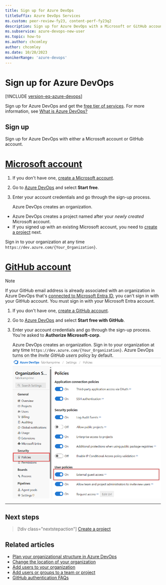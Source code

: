 ```yaml
---
title: Sign up for Azure DevOps
titleSuffix: Azure DevOps Services
ms.custom: peer-review-fy23, content-perf-fy23q2
description: Sign up for Azure DevOps with a Microsoft or GitHub account.
ms.subservice: azure-devops-new-user
ms.topic: how-to
ms.author: chcomley
author: chcomley
ms.date: 10/20/2023
monikerRange: 'azure-devops'
---
```


# Sign up for Azure DevOps

[!INCLUDE [version-eq-azure-devops](../includes/version-eq-azure-devops.md)]

Sign up for Azure DevOps and get the [free tier of services](https://azure.microsoft.com/pricing/details/devops/azure-devops-services/). For more information, see [What is Azure DevOps?](what-is-azure-devops.md)

## Sign up

Sign up for Azure DevOps with either a Microsoft account or GitHub account.

# [Microsoft account](#tab/microsoft-account)

1. If you don't have one, [create a Microsoft account](https://azure.microsoft.com/services/devops/).
2. Go to [Azure DevOps](https://azure.microsoft.com/services/devops/) and select **Start free**.
3. Enter your account credentials and go through the sign-up process.

   Azure DevOps creates an organization.
-  Azure DevOps creates a project named after your *newly created* Microsoft account.
-  If you signed up with an existing Microsoft account, you need to [create a project](../organizations/projects/create-project.md) next.

Sign in to your organization at any time `https://dev.azure.com/{Your_Organization}`.

# [GitHub account](#tab/github-account)

> [!NOTE]
> If your GitHub email address is already associated with an organization in Azure DevOps that's [connected to Microsoft Entra ID](../organizations/accounts/connect-organization-to-azure-ad.md), you can't sign in with your GitHub account. You must sign in with your Microsoft Entra account.

1. If you don't have one, [create a GitHub account](https://github.com/join).
2. Go to [Azure DevOps](https://azure.microsoft.com/services/devops/) and select **Start free with GitHub**.
3. Enter your account credentials and go through the sign-up process. You're asked to **Authorize Microsoft-corp**.

   Azure DevOps creates an organization. Sign in to your organization at any time `https://dev.azure.com/{Your_Organization}`.
   Azure DevOps turns on the *Invite GitHub users* policy by default. 
   ![Screenshot of the Invite GitHub users policy.](../media/invite-github-users-policy.png)
---

## Next steps  
 
> [!div class="nextstepaction"]
> [Create a project](../organizations/projects/create-project.md)

## Related articles

- [Plan your organizational structure in Azure DevOps](plan-your-azure-devops-org-structure.md)
- [Change the location of your organization](../organizations/accounts/change-organization-location.md)
- [Add users to your organization](../organizations/accounts/add-organization-users.md)
- [Add users or groups to a team or project](../organizations/security/add-users-team-project.md)
- [GitHub authentication FAQs](../organizations/security/faq-github-authentication.yml)
